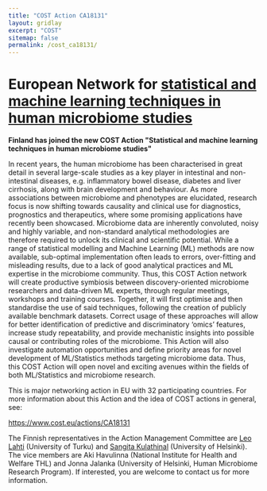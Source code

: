 ```yaml
---
title: "COST Action CA18131"
layout: gridlay
excerpt: "COST"
sitemap: false
permalink: /cost_ca18131/
---
```



# European Network for <a href="https://www.cost.eu/actions/CA18131">statistical and machine learning techniques in human microbiome studies</a>

**Finland has joined the new COST Action "Statistical and machine learning techniques in human microbiome studies"**

In recent years, the human microbiome has been characterised in great detail in several large-scale studies as a key player in intestinal and non-intestinal diseases, e.g. inflammatory bowel disease, diabetes and liver cirrhosis, along with brain development and behaviour. As more associations between microbiome and phenotypes are elucidated, research focus is now shifting towards causality and clinical use for diagnostics, prognostics and therapeutics, where some promising applications have recently been showcased. Microbiome data are inherently convoluted, noisy and highly variable, and non-standard analytical methodologies are therefore required to unlock its clinical and scientific potential. While a range of statistical modelling and Machine Learning (ML) methods are now available, sub-optimal implementation often leads to errors, over-fitting and misleading results, due to a lack of good analytical practices and ML expertise in the microbiome community. Thus, this COST Action network will create productive symbiosis between discovery-oriented microbiome researchers and data-driven ML experts, through regular meetings, workshops and training courses. Together, it will first optimise and then standardise the use of said techniques, following the creation of publicly available benchmark datasets. Correct usage of these approaches will allow for better identification of predictive and discriminatory ‘omics’ features, increase study repeatability, and provide mechanistic insights into possible causal or contributing roles of the microbiome. This Action will also investigate automation opportunities and define priority areas for novel development of ML/Statistics methods targeting microbiome data. Thus, this COST Action will open novel and exciting avenues within the fields of both ML/Statistics and microbiome research.

This is major networking action in EU with 32 participating countries. For more information about this Action and the idea of COST actions in general, see:

<a href="https://www.cost.eu/actions/CA18131">https://www.cost.eu/actions/CA18131</a>

The Finnish representatives in the Action Management Committee are <a href="http://www.iki.fi/Leo.Lahti">Leo Lahti</a> (University of Turku) and <a href="https://www.helsinki.fi/fi/ihmiset/henkilohaku/sangita-kulathinal-9091264">Sangita Kulathinal</a> (University of Helsinki). The vice members are Aki Havulinna (National Institute for Health and Welfare THL) and Jonna Jalanka (University of Helsinki, Human Microbiome Research Program). If interested, you are welcome to contact us for more information.